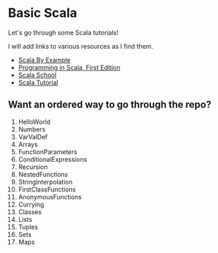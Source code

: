 Basic Scala
===========

Let's go through some Scala tutorials! 

I will add links to various resources as I find them.

- [Scala By Example](http://www.scala-lang.org/docu/files/ScalaByExample.pdf)
- [Programming in Scala, First Edition](http://www.artima.com/pins1ed/index.html)
- [Scala School](https://twitter.github.io/scala_school/index.html)
- [Scala Tutorial](http://tutorials.jenkov.com/scala/index.html)

Want an ordered way to go through the repo?
-------------------------------------------
1. HelloWorld
2. Numbers
3. VarValDef
4. Arrays
5. FunctionParameters
6. ConditionalExpressions
7. Recursion
8. NestedFunctions
9. StringInterpolation
10. FirstClassFunctions
11. AnonymousFunctions
12. Currying
13. Classes
14. Lists
15. Tuples
16. Sets
17. Maps
